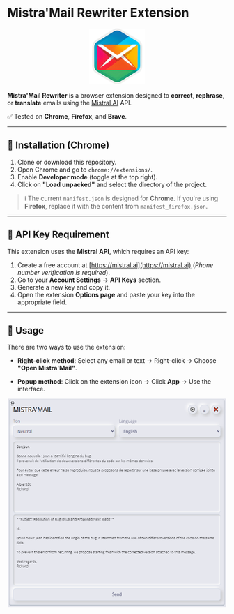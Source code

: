 # Mistra'Mail Rewriter Extension

<div align=center>
  <img src="images/icon_128.png">
</div>

**Mistra'Mail Rewriter** is a browser extension designed to **correct**, **rephrase**, or **translate** emails using the [Mistral AI](https://mistral.ai) API.

✅ Tested on **Chrome**, **Firefox**, and **Brave**.

---

## 🔧 Installation (Chrome)

1. Clone or download this repository.
2. Open Chrome and go to `chrome://extensions/`.
3. Enable **Developer mode** (toggle at the top right).
4. Click on **"Load unpacked"** and select the directory of the project.

> ℹ️ The current `manifest.json` is designed for **Chrome**.
> If you're using **Firefox**, replace it with the content from `manifest_firefox.json`.

---

## 🔑 API Key Requirement

This extension uses the **Mistral API**, which requires an API key:

1. Create a free account at [https://mistral.ai](https://mistral.ai)
   (*Phone number verification is required*).
2. Go to your **Account Settings** → **API Keys** section.
3. Generate a new key and copy it.
4. Open the extension **Options page** and paste your key into the appropriate field.

---

## 🚀 Usage

There are two ways to use the extension:

* **Right-click method**:
  Select any email or text → Right-click → Choose **"Open Mistra'Mail"**.

* **Popup method**:
  Click on the extension icon → Click **App** → Use the interface.

<div align=center>
  <img src="images/interface.png" width="500px">
</div>
